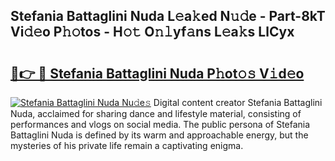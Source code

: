 ## Stefania Battaglini Nuda L𝚎a𝚔ed N𝚞𝚍e - Part-8kT Vi𝚍𝚎o P𝚑𝚘tos - H𝚘𝚝 O𝚗𝚕yf𝚊ns L𝚎a𝚔s LlCyx

# <h2><a href="http://kf0obg.oniu.top/?m=Stefania+Battaglini+Nuda">🔗👉 🔴 Stefania Battaglini Nuda P𝚑ot𝚘𝚜 V𝚒d𝚎o</a></h2>

[![Stefania Battaglini Nuda Nu𝚍e𝚜](https://i.imgur.com/0qMVB7G.gif)](http://kf0obg.oniu.top/?m=Stefania+Battaglini+Nuda)
Digital content creator Stefania Battaglini Nuda, acclaimed for sharing dance and lifestyle material, consisting of performances and vlogs on social media. The public persona of Stefania Battaglini Nuda is defined by its warm and approachable energy, but the mysteries of his private life remain a captivating enigma.  
